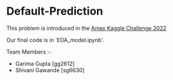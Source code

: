 # Default-Prediction

This problem is introduced in the [Amex Kaggle Challenge 2022](https://www.kaggle.com/competitions/amex-default-prediction/discussion)

Our final code is in 'EDA_model.ipynb'.


Team Members :-
- Garima Gupta [gg2612]
- Shivani Gawande [sg6630]
